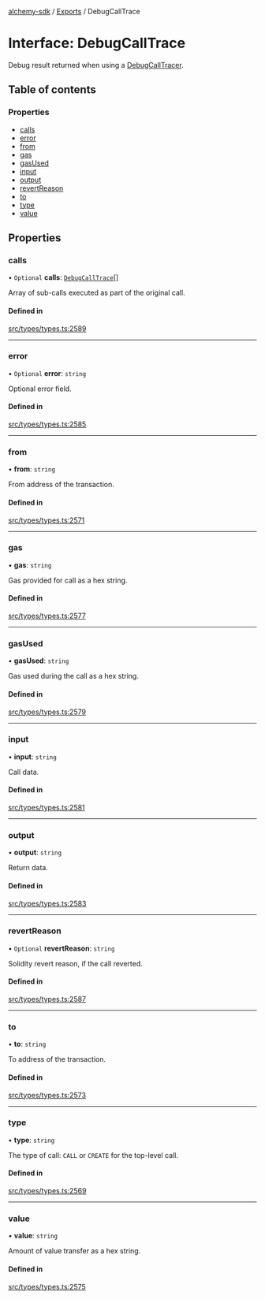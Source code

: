 [alchemy-sdk](../README.md) / [Exports](../modules.md) / DebugCallTrace

# Interface: DebugCallTrace

Debug result returned when using a [DebugCallTracer](DebugCallTracer.md).

## Table of contents

### Properties

- [calls](DebugCallTrace.md#calls)
- [error](DebugCallTrace.md#error)
- [from](DebugCallTrace.md#from)
- [gas](DebugCallTrace.md#gas)
- [gasUsed](DebugCallTrace.md#gasused)
- [input](DebugCallTrace.md#input)
- [output](DebugCallTrace.md#output)
- [revertReason](DebugCallTrace.md#revertreason)
- [to](DebugCallTrace.md#to)
- [type](DebugCallTrace.md#type)
- [value](DebugCallTrace.md#value)

## Properties

### calls

• `Optional` **calls**: [`DebugCallTrace`](DebugCallTrace.md)[]

Array of sub-calls executed as part of the original call.

#### Defined in

[src/types/types.ts:2589](https://github.com/alchemyplatform/alchemy-sdk-js/blob/ee5b9ee/src/types/types.ts#L2589)

___

### error

• `Optional` **error**: `string`

Optional error field.

#### Defined in

[src/types/types.ts:2585](https://github.com/alchemyplatform/alchemy-sdk-js/blob/ee5b9ee/src/types/types.ts#L2585)

___

### from

• **from**: `string`

From address of the transaction.

#### Defined in

[src/types/types.ts:2571](https://github.com/alchemyplatform/alchemy-sdk-js/blob/ee5b9ee/src/types/types.ts#L2571)

___

### gas

• **gas**: `string`

Gas provided for call as a hex string.

#### Defined in

[src/types/types.ts:2577](https://github.com/alchemyplatform/alchemy-sdk-js/blob/ee5b9ee/src/types/types.ts#L2577)

___

### gasUsed

• **gasUsed**: `string`

Gas used during the call as a hex string.

#### Defined in

[src/types/types.ts:2579](https://github.com/alchemyplatform/alchemy-sdk-js/blob/ee5b9ee/src/types/types.ts#L2579)

___

### input

• **input**: `string`

Call data.

#### Defined in

[src/types/types.ts:2581](https://github.com/alchemyplatform/alchemy-sdk-js/blob/ee5b9ee/src/types/types.ts#L2581)

___

### output

• **output**: `string`

Return data.

#### Defined in

[src/types/types.ts:2583](https://github.com/alchemyplatform/alchemy-sdk-js/blob/ee5b9ee/src/types/types.ts#L2583)

___

### revertReason

• `Optional` **revertReason**: `string`

Solidity revert reason, if the call reverted.

#### Defined in

[src/types/types.ts:2587](https://github.com/alchemyplatform/alchemy-sdk-js/blob/ee5b9ee/src/types/types.ts#L2587)

___

### to

• **to**: `string`

To address of the transaction.

#### Defined in

[src/types/types.ts:2573](https://github.com/alchemyplatform/alchemy-sdk-js/blob/ee5b9ee/src/types/types.ts#L2573)

___

### type

• **type**: `string`

The type of call: `CALL` or `CREATE` for the top-level call.

#### Defined in

[src/types/types.ts:2569](https://github.com/alchemyplatform/alchemy-sdk-js/blob/ee5b9ee/src/types/types.ts#L2569)

___

### value

• **value**: `string`

Amount of value transfer as a hex string.

#### Defined in

[src/types/types.ts:2575](https://github.com/alchemyplatform/alchemy-sdk-js/blob/ee5b9ee/src/types/types.ts#L2575)
